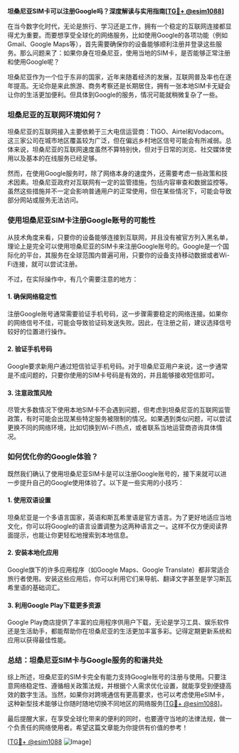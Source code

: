 **坦桑尼亚SIM卡可以注册Google吗？深度解读与实用指南[[TG💪+ @esim1088](https://t.me/s/esim1088)]**

在当今数字化时代，无论是旅行、学习还是工作，拥有一个稳定的互联网连接都显得尤为重要。而要想享受全球化的网络服务，比如使用Google的各项功能（例如Gmail、Google Maps等），首先需要确保你的设备能够顺利注册并登录这些服务。那么问题来了：如果你身在坦桑尼亚，使用当地的SIM卡，是否能够正常注册和使用Google呢？

坦桑尼亚作为一个位于东非的国家，近年来随着经济的发展，互联网普及率也在逐年提高。无论你是来此旅游、商务考察还是长期居住，拥有一张本地SIM卡无疑会让你的生活更加便利。但具体到Google的服务，情况可能就稍微复杂了一些。

### **坦桑尼亚的互联网环境如何？**

坦桑尼亚的互联网接入主要依赖于三大电信运营商：TIGO、Airtel和Vodacom。这三家公司在城市地区覆盖较为广泛，但在偏远乡村地区信号可能会有所减弱。总体来说，坦桑尼亚的互联网速度虽然不算特别快，但对于日常的浏览、社交媒体使用以及基本的在线服务已经足够。

然而，在使用Google服务时，除了网络本身的速度外，还需要考虑一些政策和技术因素。坦桑尼亚政府对互联网有一定的监管措施，包括内容审查和数据监控等。虽然这些措施并不一定会影响普通用户的正常使用，但在某些情况下，可能会导致部分网站或服务无法访问。

### **使用坦桑尼亚SIM卡注册Google账号的可能性**

从技术角度来看，只要你的设备能够连接到互联网，并且没有被官方列入黑名单，理论上是完全可以使用坦桑尼亚的SIM卡来注册Google账号的。Google是一个国际化的平台，其服务在全球范围内普遍可用，只要你的设备支持移动数据或者Wi-Fi连接，就可以尝试注册。

不过，在实际操作中，有几个需要注意的地方：

#### **1. 确保网络稳定性**
注册Google账号通常需要验证手机号码，这一步骤需要稳定的网络连接。如果你的网络信号不佳，可能会导致验证码发送失败。因此，在注册之前，建议选择信号较好的位置进行操作。

#### **2. 验证手机号码**
Google要求新用户通过短信验证手机号码。对于坦桑尼亚用户来说，这一步通常是不成问题的，只要你使用的SIM卡号码是有效的，并且能够接收短信即可。

#### **3. 注意政策风险**
尽管大多数情况下使用本地SIM卡不会遇到问题，但考虑到坦桑尼亚的互联网监管政策，有时可能会出现某些特定服务被限制的情况。如果遇到类似问题，可以尝试更换不同的网络环境，比如切换到Wi-Fi热点，或者联系当地运营商咨询具体情况。

### **如何优化你的Google体验？**

既然我们确认了使用坦桑尼亚SIM卡是可以注册Google账号的，接下来就可以进一步提升自己的Google使用体验了。以下是一些实用的小技巧：

#### **1. 使用双语设置**
坦桑尼亚是一个多语言国家，英语和斯瓦希里语是官方语言。为了更好地适应当地文化，你可以将Google的语言设置调整为这两种语言之一。这样不仅方便阅读界面提示，也能让你更轻松地搜索到本地信息。

#### **2. 安装本地化应用**
Google旗下的许多应用程序（如Google Maps、Google Translate）都非常适合旅行者使用。安装这些应用后，你可以利用它们来导航、翻译文字甚至是学习斯瓦希里语的基础词汇。

#### **3. 利用Google Play下载更多资源**
Google Play商店提供了丰富的应用程序供用户下载，无论是学习工具、娱乐软件还是生活助手，都能帮助你在坦桑尼亚的生活更加丰富多彩。记得定期更新系统和应用以获得最佳性能。

### **总结：坦桑尼亚SIM卡与Google服务的和谐共处**

综上所述，坦桑尼亚的SIM卡完全有能力支持Google账号的注册与使用。只要注意网络稳定性、遵循相关政策法规，并根据个人需求优化设置，就能享受到便捷高效的数字生活。当然，如果你对跨境通信有更高要求，也可以考虑使用eSIM卡，这种新型技术能够让你随时随地切换不同地区的网络服务[[TG💪+ @esim1088](https://t.me/s/esim1088)]。

最后提醒大家，在享受全球化带来的便利的同时，也要遵守当地的法律法规，做一个负责任的网络使用者。希望这篇文章能为你提供有价值的参考！

[[TG💪+ @esim1088](https://t.me/s/esim1088) ![Image](https://i.postimg.cc/4NQfJmqS/Snipaste-2025-05-13-00-14-12.png)]